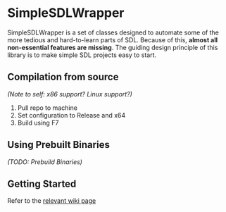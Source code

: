 # SimpleSDLWrapper

SimpleSDLWrapper is a set of classes designed to automate some of the more tedious and hard-to-learn parts of SDL. Because of this, **almost all non-essential features are missing**. The guiding design principle of this library is to make simple SDL projects easy to start.

## Compilation from source
*(Note to self: x86 support? Linux support?)*
1. Pull repo to machine
2. Set configuration to Release and x64
3. Build using F7

## Using Prebuilt Binaries

*(TODO: Prebuild Binaries)*

## Getting Started
Refer to the [relevant wiki page](https://github.com/jett0286/SimpleSDLWrapper/wiki/Getting-Started)
